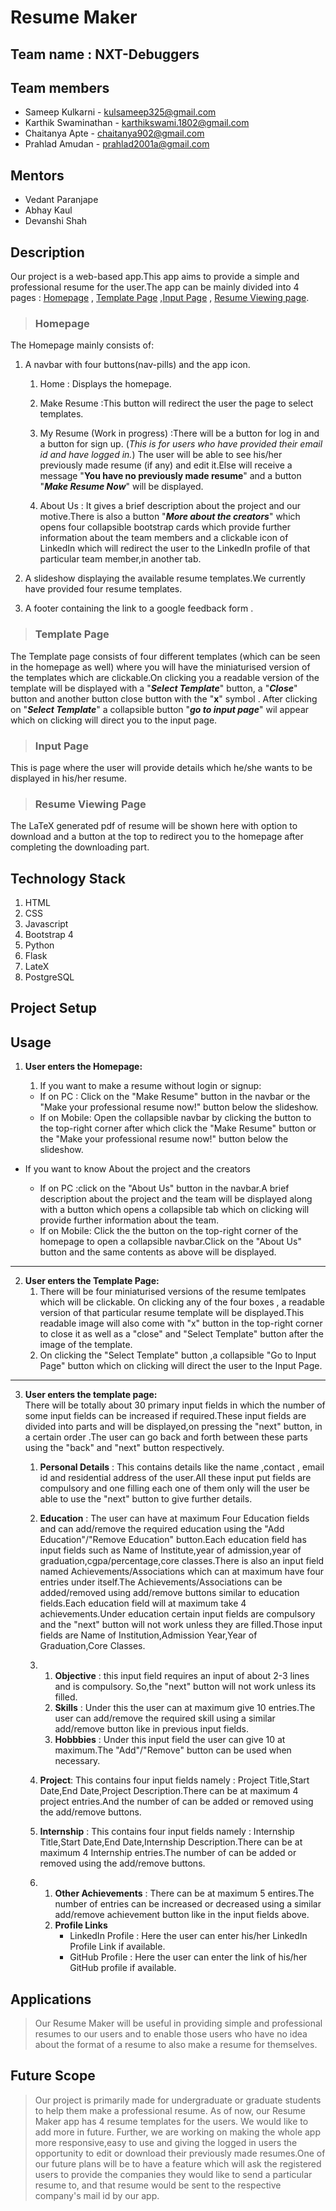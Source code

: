 # Resume Maker

## Team name : NXT-Debuggers

## Team members 
* Sameep Kulkarni - kulsameep325@gmail.com
* Karthik Swaminathan - karthikswami.1802@gmail.com
* Chaitanya Apte - chaitanya902@gmail.com
* Prahlad Amudan - prahlad2001a@gmail.com

## Mentors
* Vedant Paranjape
* Abhay Kaul
* Devanshi Shah

## Description 

Our project is a web-based app.This app aims to provide a simple and professional resume for the user.The app can be mainly divided into 4 pages : [Homepage](#Homepage) , [Template Page](#Template-Page) ,[Input Page](#Input-Page) , [Resume Viewing page](#Resume-Viewing-Page).

> ### Homepage

The Homepage mainly consists of:
1. A navbar with four buttons(nav-pills) and the app icon.
    1. Home : Displays the homepage.

    2. Make Resume :This button will redirect the user the page to select templates.

    3. My Resume (Work in progress) :There will be a button for log in and a button for sign up.   (_This is for users who have provided their email id and have logged in._) The user will be able to see his/her previously made resume (if any) and edit it.Else will receive a message "**You have no previously made resume**" and a button "***Make Resume Now***" will be displayed.
    
    4. About Us : It gives a brief description about the project and our motive.There is also a button "***More about the creators***" which opens four collapsible bootstrap cards which provide further information about the team members and a clickable icon of LinkedIn which will redirect the user to the LinkedIn profile of that particular team member,in another tab. 

1. A slideshow displaying the available resume templates.We currently have provided four resume templates.

1. A footer containing the link to a google feedback form .


> ### Template Page

The Template page consists of four different templates      (which can be seen in the homepage as well) where you will have the miniaturised version of the templates which are clickable.On clicking you a readable version of the template will be displayed with a  "***Select Template***" button, a "***Close***" button and another button close button with the "**x**" symbol . After clicking on "***Select Template***" a collapsible button  "***go to input page***" wil appear which on clicking will direct you to the input page.

> ### Input Page

This is page where the user will provide details which he/she wants to be displayed in his/her resume.


> ### Resume Viewing Page
 
The LaTeX generated pdf of resume will be shown here with option to download and a button at the top to redirect you to the homepage after completing the downloading part.






## Technology Stack

1. HTML
1. CSS
1. Javascript
1. Bootstrap 4
1. Python
1. Flask
1. LateX
1. PostgreSQL


## Project Setup






## Usage
1. **User enters the Homepage:**
    1. If you want to make a resume without login or signup:
    
     * If on PC : Click on the "Make Resume" button in the navbar or the "Make your professional resume now!" button below the slideshow.
     * If on Mobile: Open the collapsible navbar by clicking the button to the top-right corner after which click the "Make Resume" button or the "Make your professional resume now!" button below the slideshow.

* If you want to know About the project and the creators

    * If on PC :click on the "About Us" button in the navbar.A brief description about the project and the team will be displayed along with a button which opens a collapsible tab which on clicking will provide further information about the team.
    * If on Mobile: Click the the button on the top-right corner of the homepage to open a collapsible navbar.Click on the "About Us" button and the same contents as above will be displayed.
---
2. **User enters the Template Page:**
    1. There will be four miniaturised versions of the resume temlpates which will be clickable.
    On clicking any of the four boxes , a readable version of that particular resume template will be displayed.This readable image will also come with "x" button in the top-right corner to close it as well as a "close" and "Select Template" button after the image of the template.
    2. On clicking the "Select Template" button ,a collapsible "Go to Input Page" button which on clicking will direct the user to the Input Page.
---
3. **User enters the template page:**\
        There will be totally about 30 primary input fields in which the number of some input fields can be increased if required.These input fields are divided into parts and will be displayed,on pressing the "next" button, in a certain order .The user can go back and forth between these parts using the "back" and "next" button respectively.

    1. **Personal Details** : This contains details like the name ,contact , email id and residential address of the user.All these input put fields are compulsory and one filling each one of them only will the user be able to use the "next" button to give further details.

    2. **Education** : The user can have at maximum Four Education fields and can add/remove the required education using the "Add Education"/"Remove Education" button.Each education field has input fields such as Name of Institute,year of admission,year of graduation,cgpa/percentage,core classes.There is also an input field named Achievements/Associations which can at maximum have four entries under itself.The Achievements/Associations can be added/removed using add/remove buttons similar to education fields.Each education field will at maximum take 4 achievements.Under education certain input fields are compulsory and the "next" button will not work unless they are filled.Those input fields are Name of Institution,Admission Year,Year of Graduation,Core Classes.


    3.  1. **Objective** : this input field requires an input of about 2-3 lines and is compulsory. So,the "next" button will not work unless its filled.
        2. **Skills** : Under this the user can at maximum give 10 entries.The user can add/remove the required skill using a similar add/remove button like in previous input fields.
        3. **Hobbbies** : Under this input field the user can give 10 at maximum.The "Add"/"Remove" button can be used when necessary.
    4. **Project**: This contains four input fields namely : Project Title,Start Date,End Date,Project Description.There can be at maximum 4 project entries.And the number of can be added
    or removed using the add/remove buttons.

    5. **Internship** : This contains four input fields namely : Internship Title,Start Date,End Date,Internship Description.There can be at maximum 4 Internship entries.The number of can be added
    or removed using the add/remove buttons.

   6.  
        1. **Other Achievements** : There can be at maximum 5 entires.The number of entries can be increased or decreased using a similar add/remove achievement button like in the input fields above.
      2. **Profile Links**
            * LinkedIn Profile : Here the user can enter his/her LinkedIn Profile Link if available.
            * GitHub Profile : Here the user can 
            enter the link of his/her GitHub profile if available.



## Applications
>Our Resume Maker will be useful in providing simple and professional resumes to our users and to enable those users who have no idea about the format of a resume to also make a resume for themselves.



## Future Scope
>Our project is primarily made for undergraduate or graduate students to help them make a professional resume. As of now, our Resume Maker app has 4 resume templates for the users. We would like to add more in future. Further, we are working on making the whole app more responsive,easy to use and giving the logged in users the opportunity to edit or download their previously made resumes.One of our future plans will be to have a feature which will ask the registered users to provide the companies they would like to send a particular resume to, and that resume would be sent to the respective company's mail id by our app.  